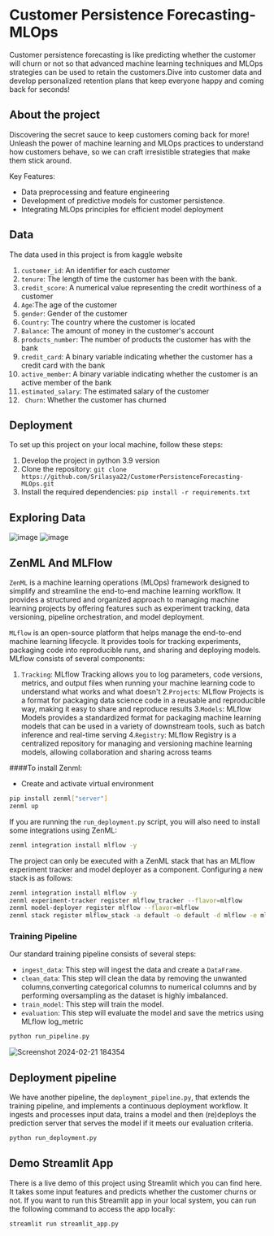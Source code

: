 # Customer Persistence Forecasting-MLOps

Customer persistence forecasting is like predicting whether the customer will churn or not so that advanced machine learning techniques and MLOps strategies can be used to retain the customers.Dive into customer data and develop personalized retention plans that keep everyone happy and coming back for seconds!

## About the project

Discovering the secret sauce to keep customers coming back for more! Unleash the power of machine learning and MLOps practices to understand how customers behave, so we can craft irresistible strategies that make them stick around. 

Key Features:
- Data preprocessing and feature engineering
- Development of predictive models for customer persistence.
- Integrating MLOps principles for efficient model deployment

## Data

The data used in this project is from kaggle website
1. ``customer_id``: An identifier for each customer 
2. ``tenure``: The length of time the customer has been with the bank. 
3. ``credit_score``: A numerical value representing the credit worthiness of a customer
4. ``Age``:The age of the customer
5. ``gender``: Gender of the customer 
6. ``Country``: The country where the customer is located
7. ``Balance``: The amount of money in the customer's account
8. ``products_number``: The number of products the customer has with the bank 
9. ``credit_card``: A binary variable indicating whether the customer has a credit card with the bank
10. ``active_member``: A binary variable indicating whether the customer is an active member of the bank
11. ``estimated_salary``: The estimated salary of the customer  
12. `` Churn``: Whether the customer has churned

## Deployment
To set up this project on your local machine, follow these steps:

1. Develop the project in python 3.9 version
2. Clone the repository: `git clone https://github.com/Srilasya22/CustomerPersistenceForecasting-MLOps.git`
3. Install the required dependencies: `pip install -r requirements.txt`

## Exploring Data

![image](https://github.com/Srilasya22/CustomerPersistenceForecasting-MLOps/assets/113256681/1130e7b2-61fb-4bac-a7b6-78656de91cb2)
![image](https://github.com/Srilasya22/CustomerPersistenceForecasting-MLOps/assets/113256681/17386058-beef-4f33-82cc-059da0869b48)


## ZenML And MLFlow
``ZenML`` is a machine learning operations (MLOps) framework designed to simplify and streamline the end-to-end machine learning workflow. It provides a structured and organized approach to managing machine learning projects by offering features such as experiment tracking, data versioning, pipeline orchestration, and model deployment.

``MLflow`` is an open-source platform that helps manage the end-to-end machine learning lifecycle. It provides tools for tracking experiments, packaging code into reproducible runs, and sharing and deploying models. MLflow consists of several components:
1. ``Tracking``: MLflow Tracking allows you to log parameters, code versions, metrics, and output files when running your machine learning code to understand what works and what doesn't
2.``Projects``: MLflow Projects is a format for packaging data science code in a reusable and reproducible way, making it easy to share and reproduce results
3.``Models``: MLflow Models provides a standardized format for packaging machine learning models that can be used in a variety of downstream tools, such as batch inference and real-time serving
4.``Registry``: MLflow Registry is a centralized repository for managing and versioning machine learning models, allowing collaboration and sharing across teams

####To install Zenml:
- Create and activate virtual environment
```bash
pip install zenml["server"]
zenml up
```

If you are running the `run_deployment.py` script, you will also need to install some integrations using ZenML:

```bash
zenml integration install mlflow -y
```

The project can only be executed with a ZenML stack that has an MLflow experiment tracker and model deployer as a component. Configuring a new stack is as follows:

```bash
zenml integration install mlflow -y
zenml experiment-tracker register mlflow_tracker --flavor=mlflow
zenml model-deployer register mlflow --flavor=mlflow
zenml stack register mlflow_stack -a default -o default -d mlflow -e mlflow_tracker --set
```

### Training Pipeline

Our standard training pipeline consists of several steps:
- `ingest_data`: This step will ingest the data and create a `DataFrame`.
- `clean_data`: This step will clean the data by removing the unwanted columns,converting categorical columns to numerical columns and by performing oversampling as the dataset is highly imbalanced.
- `train_model`: This step will train the model.
- `evaluation`: This step will evaluate the model and save the metrics using MLflow log_metric

```bash
python run_pipeline.py
```
![Screenshot 2024-02-21 184354](https://github.com/Srilasya22/CustomerPersistenceForecasting-MLOps/assets/113256681/a12683d0-44c8-4d0b-8964-605ef3bc50fa)


## Deployment pipeline

We have another pipeline, the `deployment_pipeline.py`, that extends the training pipeline, and implements a continuous deployment workflow. It ingests and processes input data, trains a model and then (re)deploys the prediction server that serves the model if it meets our evaluation criteria.

```bash
python run_deployment.py
```

## Demo Streamlit App

There is a live demo of this project using Streamlit which you can find here. It takes some input features and predicts whether the customer churns or not. If you want to run this Streamlit app in your local system, you can run the following command to access the app locally:
```bash
streamlit run streamlit_app.py
```


